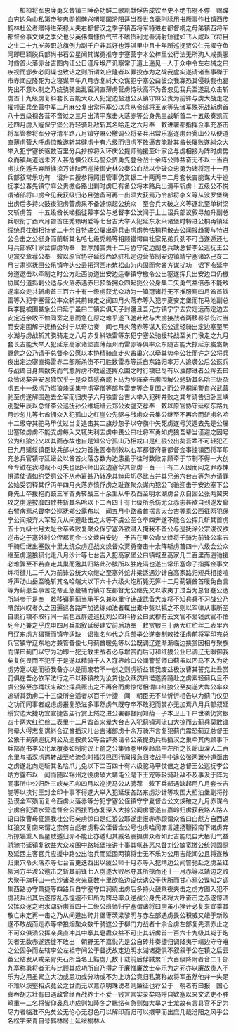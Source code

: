 <!-- { "loadSidebar": true } -->
　　桓桓将军忠廉勇义昔镇三陲奇功鲜二歌凯献俘告成饮至史不绝书府不停　赐蹀血穷边角巾私第帝鉴忠勋拊髀兴喟鄂国汾阳适当吾世含毫削牍用书厥事作杜镇西传鹤林杜公者赠特进荣禄大夫右都督汉之季子镇西将军特进右都督桐之母弟镇西将军都督佥事文焕之季父也少英伟慨慷负气节不嗜货利尤善骑射矫徤如飞人咸以飞将目之生二十九岁袭职总旗例力副千户非其好也浮湛里中且十年所巡抚贾公仁元擢守鱼河即巳颖脱兵部尚书石公星闻其谋勇推守宁塞营宁本公梓里公行法无所狥人咸畏服时酋首火落赤台吉图内讧公日谨斥堠严讥察常于道上遥见一人于众中令左右械之曰疾视而郄步必间谍也致诘之则所谓刘应隆者以罪投赤为之觇我虗实遂请诸当事磔于市赤闻应隆死为之寝谋甲午八月赤复紏大众谋犯宁塞公曰彼众我寡恐其侵轶我也曷先出不意以制之乃统骁骑出乱窑涧直薄虏营虏恃秋高不为备忽见我兵至遂乱众击斩虏首十九级虏复紏套长吉能大众入犯定边盐池公从镇守麻公贵为前锋与虏大战走之擢领正兵坐营中军二月麻公复出常乐塞公以兵从令部将王宠等先诸军殊死战斩虏首八十五级视各营不啻过之三月出清平东击火落赤等公身先三战斩首二十五级奏凯而还四月虏入寇保宁堡公将轻骑赴敌斩其名哈走之六月奉　敕进署都指挥佥事充游击将军管参将军分守清平路八月镇守麻公檄调公将亲兵出常乐塞逐虏台瓮山公从便道直薄虏营大呼虏惊散邀斩其徤虏十有六级而归虏不敢逼吉能耻其酋长屡败遂紏众大举入犯宁塞长驱数百里分兵抄掠将入环庆公提师驰援至叶家岔与虏相接为阵时虏势众而镇兵道远未齐人甚危惧公跃马誓众贾勇先登合战十余阵公师益奋无不以一当百虏扶伤遁去弃所掳掠万计陕西巡按御史林公奏公血战以少破众忠勇为诸将冠十一月兵部叙常乐功有　诏升实授参将照旧管事仍赏银二十两丙申二月套长吉能谋大举巡抚李公春先镇守麻公贵檄各路出剿时虏巳有备公将本路兵出清平斩虏十五级公不悦谓诸部将曰虏今见我获级归必且弛备可再一出须大获焉乃令部将李义等从波罗堡绕出虏后多持火鼓夜犯虏营虏果不备遽惊起公统众　至合兵大破之义等逐北至单树梁又斩虏首　十五级酋长啮指徙幕李公与总督李公汶闻于上上诏兵部议叙寻加升副总兵职衔丁酉六月酋首庄秃赖明爱等七台吉大举入犯延东永兴诸堡时特进公桐再镇延绥统兵往御相持者二十余日特进公屡出奇兵击虏虏势怯稍稍散去公闻报趋援与特进公合击之公挺身而前斩其名哈七级秃赖等相顾错愕曰杜家兄弟兵劲不可当遂遁还七月兵部叙叶家岔御虏功奉　旨厚加赏赉十二月协守定边副总兵缺总督李公巡抚王公见宾交章荐公奉　敕以原官协守延绥西路驻札定边营节制安边镇靖宁塞诸路己亥二月甘肃巡抚田公乐镇守达公云拓河西地筑松山为内固而套酋方谋扰功　诏下令延宁分道邀击以牵制之时公方赴西协道出安边适奉镇守檄令公出塞遂挥兵出安边口仍檄协属分道捣剿公适与火落赤遇赤巳预备拥众四起扼公公身集二矢勇气益倍赤不能敌遂率众走共斩虏首三百六十有一级虏获尤众功为一镇冠诸将无不推服焉四月酋首铁雷等入犯宁塞营公率众斩其前锋走之闰四月火落赤等入犯宁夏安定堡而花马池副总兵李昆被围甚急公曰延宁虽曰二镇实俱天子封疆且吾兄方镇宁宁去安定远而定边去安定近余敢不恤同室之患而急在原之难乎遂飞驰赴敌与大虏接战者两移晷杀伤过当而安定围解宁抚杨公时宁以奇功奏　闻七月火落赤等谋入犯公遣轻骑出定边塞至明水湖与虏战斩其骁骑走之八月赤复紏铁雷等东犯宁塞公驰援转战至关门墩走之九月套长吉能大举入犯延东高家诸堡直薄葭州而雷赤等俱率众东随吉能大掠延东岌岌朝野危之公乃请于总督李公愿以本协精骑直走火酋巢穴以牵其势李公壮而许之公将兵夜出定边塞直捣雷赤二部所杀伤不可胜数雷赤等适自东路归率万人追袭公后公返兵与战终日身集数矢而气愈厉虏不敢逼遂挥众围之时行粮巳尽有以浊醪进者公挥去曰众皆渴矣吾安忍独饮乎于是众益感奋咸下马为步阵奋击虏围解公驰斩其名哈三级杂虏五十一级虏乃燃狼烽遥集宁虏宰僧等部与雷赤等合复围之而公兄桐闻警自兴武营驰至虏遂解围遁去全军而归庚子六月铁雷台吉大举入犯砖井败之其年请告归卧三峡别墅甲辰以总督李公巡抚孙公维城缙云郑公汝璧交荐奉　敕以原官协守延绥东路九月炒忽儿等七酋拥众入犯孤山之红崖公先驱与战虏众云集公继至不再合而斩虏名哈十二级夺其驼马甲仗过当复追击其二旗炒忽子以夺旗中矢死虏遂号哭遁去先是公屡出塞破虏虏不能支虏每入又辄失利去虏中畏公曰杜将军勇如虎狼吾辈当谨避之因号公为红狼公又以其面赤故也自是知公守孤山乃相戒曰是红狼公出矣吾辈不可轻犯乙巳九月延绥镇臣缺兵部以公为首推因奉制敕以右军都督府署都督佥事挂镇西将军印充总兵官镇守延绥公以酋首火落赤数为边患虽于往时数败赤顾牵于节制不得一大创今专钺在我时哉不可失也因兴师出安边塞俘其部虏一百一十有二人因而问之罪赤悚惧遣使请如约受罚公不从赤窘甚乃转凂其婶母切尽比吉并其兄弟六台吉等为赤请罪公始受罚释其俘丙午四月火落赤愤俘虏之耻遂聚众谋内犯公飞驰迎击于安边塞下公身先士卒援枹而鼓三军奋勇转战三十余里从午及酉至明水湖虏合众自固公张两翼夹攻之虏遂披靡四散共斩其名哈以下二百四十有七级所杀伤尤众赤恚甚欲自刭遂发癫右臂痹焉总督李公巡抚郑公露布以　闻五月中路酋首摆言太台吉等乘公西征两犯保宁公闻报弃大军轻兵从间道赴击之太等不虞公至仓卒四奔遂不能合公挥兵斩其首虏五十九级七月太耻仓卒致败复聚众保宁塞外欲潜入掩我不备公与巡抚涂公宗浚议欲逆击之于塞外时公侄都司佥书文焕自安边　予告在里公命文焕将千骑为前锋公率五千骑后继出塞数十里太统众虏迎战文焕督众贾勇奋击十余阵斩虏首四十六级会公众继至虏遂狼狈北走八月沙计等七台吉入犯高家堡公曰镇城至高家几二百里而遥驰援必难骤至不若直走其巢而邀其归路此孙膑所以胜庞涓也遂出常乐塞命子指挥佥事文烨将徤儿二千人为前锋公统大众继之至塞外蛇井梁适遇沙计自高家路归短兵相接喧呼声动山岳至晚斩其名哈端大以下六十六级火炮所毙无筭十二月蓟镇酋首暖兔白言等为蓟患当事苦之帝正急畿辅而镇守左都督尤公继先又以收夷丁过当为总督蹇公达所紏参于是奉　敕移镇蓟蓟当承平久兼以重守讳战武备大废将不知兵兵不习战公乃喟然兴叹者久之因遍巡各路严加选练如法者辄出橐中赀以犒之不则以军律从事所至自褁行粮不取行间一菜苞苴屏迹巡抚刘公四科称公曰武穆有云文官不爱钱武官不怕死今乃兼之乎戊申四月兵部叙延绥建安前后功奉　敕赏银三十两大红纻丝二表里六月辽东虏方猖獗而镇守适缺　诏推名帅代之兵部举公遂奉制敕挂征虏前将军印充总兵官镇守辽东地方兼管备倭七月蓟酋暖兔等以公既调辽遂渐渐临边挟赏因相与聚族而谋曰蓟门以守为功即一犯无敢主战者必与增赏而后可和红狼公业巳调辽无暇御我矣复何畏而不犯乎于是遂以精骑千人入寇界岭口公闻警誓师曰蓟虽以匹马不入为功虏势寔以是而骄我备亦以是而废若不一创之则虏骄益甚我废益极汝曹其誓克此丑赏罚俱在吾必依军法行之不以移镇故为汝贷也众跃然曰诺遂腾踊赴之虏素轻蓟兵且不虞公猝至亦踊跃来敌公挥兵亟击之不再合而虏惊愕相谓曰红狼公至矣遂大犇公率众追斩其劲虏二十三级所全活者以百千计捷　闻　朝臣无不举忻忻相告以为蓟门仅见之功而同事者或虑虏报复恐滋多事然虏气既夺卒不敢犯而赏亦无加焉八月兵部叙延绥安边大捷功宜宣捷告庙行赏上然之进公署都督同知荫一子本卫正千户世袭仍赏银四十两大红纻丝二表里十二月酋首来晕大台吉入犯蓟镇河流口大掠而去蓟兵莫敢谁何晕大得志复谋紏合辽酋插汉儿台吉诸部虏十余万骑声言复犯蓟门震恐蓟辽总督王公象干蓟镇巡抚刘公及巡按黄公等合辞奏请令公亲提劲兵捣插汉之巢牵其内顾事下兵部尚书李公化龙覆奏如制府议上俞之公集师卷甲疾趋出中左所之长岭山深入二百余里与插汉虏遇转战至哈流兔时插汉巳西行闻报急归接战于中途公张两翼分道亟击之虏遂北向走斩其名哈爪儿兔以下二百四十有六级驼马甲仗倍之总督王公巡抚李公炳方露布以　闻而随以锦州之役虏破大靖屯公麾下王宠等轻骑赴敌不及事没于阵为同事所中公归卧三峡矣乙卯四月以巡抚马公从骋荐　敕下兵部遇缺起用八月套长吉能等以挟讨王封金印十事不得遂大举入犯延绥各路东虏沙计等攻围大栢油堡副将孙弘谟全军殒而复令西虏火落赤等分犯宁塞公侄镇守宁夏督佥公文焕破之九月赤谋令宁虏合犯清水营遣督佥公西援而赤复深入大掠公闻虏警遂自嘉岭归虏获我路人路人语曰汝曹母狂逞我杜公归矣虏惊曰是红狼公耶遂走报赤赤顾谓众酋曰白彪方自西返红狼又复南来谓之柰何白彪者虏称公侄督佥公号也虏哈闻赤言遽扬鞭招南下诸虏弃所掠辎重人畜星散遁归赤不能止亦遁归其威名震摄虏众者如此吉能既自大栢归气益骄驰书延镇复欲益大众攻围中路城堡挟讲十事其氛甚恶总督刘公敏宽撽公统领固原及延西主客官兵应援中路公出治兵而延固两镇将士无不乐为公用吉能闻公且将遂散归巢穴令火落赤等七台吉更迭西出以疲公师十月赤等入犯靖边公闻警驰赴之虏至红柳河方半渡公邀击之斩其前锋七人虏遂大败尽夺其所掠而还十一月赤等以靖边之败大聚于旗杆山一点沙诸处火光亘数十里欲临边设伏诱公于伏所而甘心焉公谍知之调集西路协守萧捷等四路兵自宁塞守口涧绕出虏后多持火鼓乘夜夹击之虏方图入犯不虏我兵出其后遂惊乱赤惶遽不知所为跨马率众逆战公身先诸将大呼奋击之赤遂惊溃公挥众逐之明水湖斩虏首四十二级公班师归宁塞谓诸将曰虏虽小挫计必复来宜乘其散亡未定再一击之乃从间道出砖井堡枣茨梁黎明与赤左部遇虏畏公积威又衄于新败遂不敢战而走赤等举狼烟聚众数千骑遮公于柳门力战者十余合虏左部复先溃赤止之不可众俱溃公挥亲兵直冲其中搴其皂纛众益不可止其斩虏首一百六十九级其毙于炮矢者无数赤遂远徙不敢出　朝野无不嘉悦先是公自砖井奏捷归调降夷于靖边守守难之公固争而左辖李公左袒守间公于督抚故定边明水湖诸捷俱不叙叙于公在镇之后云葢公结发从戎亲冐矢石所当名王黠虏几数十载前后俘馘累千六百级降附者合二千部九塞称勇将者无与比顾其成功所自乃得之于廉惟廉故士卒乐为之死亦以廉故贵人不乐为之用虽累立大功或忌功或分功或不为上功公竟归私第称故将军虽然他弁一失足不难以溪壑相点竟公之世而无以薏苡明珠谤者则廉征也荐公于　朝者有曰报　国心真吞胡志壮有曰遇敌曾经百战养士不爱一钱言言实录矣呜呼自欵塞以来文法吏不胜畸重一二名将皆仰鼻息功成则如隆冬之絺绤有急则如大旱之士龙故有言县官不足为尽力者临淮不免矣公无伦心无怼色可以解印而归可以擐甲而出庶几哉汾阳之风乎公名松字来青自号鹤林居士延绥榆林人 
